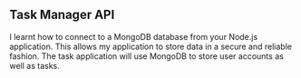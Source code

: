 ## Task Manager API

I learnt how to connect to a MongoDB database from your Node.js application. This allows my application to store data in a secure and reliable fashion. The task application will use MongoDB to store user accounts as well as tasks.